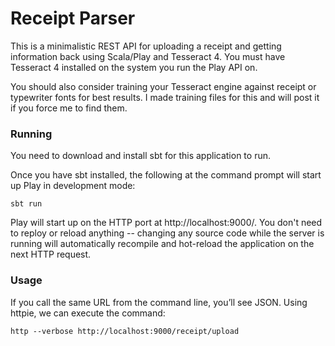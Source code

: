 # Receipt Parser

This is a minimalistic REST API for uploading a receipt and getting information back using Scala/Play and Tesseract 4.  You must have Tesseract 4 installed on the system you run the Play API on.

You should also consider training your Tesseract engine against receipt or typewriter fonts for best results.  I made training files for this and will post it if you force me to find them.

### Running

You need to download and install sbt for this application to run.

Once you have sbt installed, the following at the command prompt will start up Play in development mode:

```
sbt run
```

Play will start up on the HTTP port at http://localhost:9000/.   You don't need to reploy or reload anything -- changing any source code while the server is running will automatically recompile and hot-reload the application on the next HTTP request. 

### Usage

If you call the same URL from the command line, you’ll see JSON. Using httpie, we can execute the command:

```
http --verbose http://localhost:9000/receipt/upload
```

